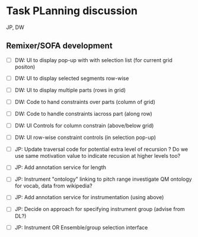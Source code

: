 
# Task PLanning discussion

JP, DW

## Remixer/SOFA development

- [ ] DW: UI to display pop-up with with selection list (for current grid positon)
- [ ] DW: UI to display selected segments row-wise
- [ ] DW: UI to display multiple parts (rows in grid)
- [ ] DW: Code to hand constraints over parts (column of grid)
- [ ] DW: Code to handle constraints iacross part (along row)
- [ ] DW: UI Controls for column constrain (above/below grid)
- [ ] DW: UI row-wise constraint controls (in selection pop-up)
- [ ] JP: Update traversal code for potential extra level of recursion
           ? Do we use same motivation value to indicate recusion at higher levels too?
- [ ] JP: Add annotation service for length
- [ ] JP: Instrument "ontology" linking to pitch range
           investigate QM ontology for vocab, data from wikipedia?
- [ ] JP: Add annotation service for instrumentation (using above)
- [ ] JP: Decide on approach for specifying instrument group (advise from DL?)
- [ ] JP: Instrument OR Ensemble/group selection interface

